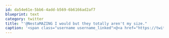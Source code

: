 ```yaml
---
id: da54e61e-5bb6-4add-b569-6b6166ad2af7
blueprint: text
category: twitter
title: "'@NestaMAZING I would but they totally aren't my size."
caption: '<span class="username username_linked">@<a href="https://twitter.com/NestaMAZING" title="Nesta">NestaMAZING</a></span> I would but they totally aren''t my size.'
---
```


